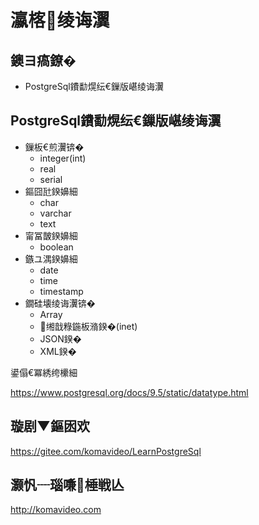 瀛楁绫诲瀷
=======

## 鐭ヨ瘑鐐�

* PostgreSql鐨勫熀纭€鏁版嵁绫诲瀷

## PostgreSql鐨勫熀纭€鏁版嵁绫诲瀷

* 鏁板€煎瀷锛�
  + integer(int)
  + real
  + serial
* 鏂囧瓧鍨嬶細
  + char
  + varchar
  + text
* 甯冨皵鍨嬶細
  + boolean
* 鏃ユ湡鍨嬶細
  + date
  + time
  + timestamp
* 鐗硅壊绫诲瀷锛�
  + Array
  + 缃戠粶鍦板潃鍨�(inet)
  + JSON鍨�
  + XML鍨�

鍙傝€冪綉绔欙細

https://www.postgresql.org/docs/9.5/static/datatype.html

## 璇剧▼鏂囦欢

https://gitee.com/komavideo/LearnPostgreSql

## 灏忛┈瑙嗛棰戦亾

http://komavideo.com
